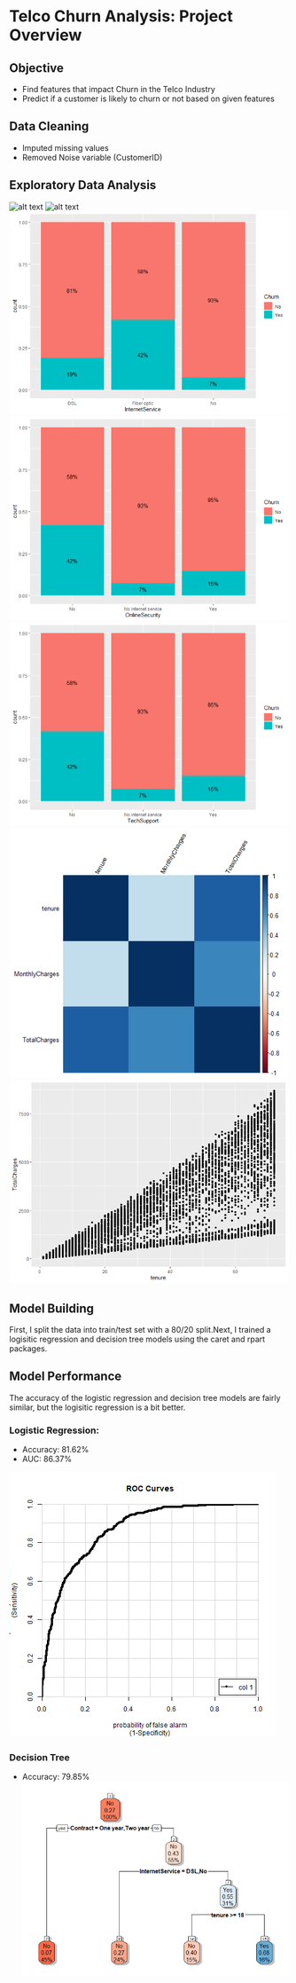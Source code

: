 # Telco Churn Analysis: Project Overview

## Objective
- Find features that impact Churn in the Telco Industry
- Predict if a customer is likely to churn or not based on given features
## Data Cleaning
- Imputed missing values
- Removed Noise variable (CustomerID)
## Exploratory Data Analysis 
![alt text](https://github.com/neelgandhi26/Telco-Churn-Prediction/blob/master/EDA1.PNG)
![alt text](https://github.com/neelgandhi26/Telco-Churn-Prediction/blob/master/EDA2.PNG)
![alt text](https://github.com/neelgandhi26/Telco-Churn-Analysis/blob/master/InternetService_Plot.png)
![alt text](https://github.com/neelgandhi26/Telco-Churn-Analysis/blob/master/OnlineSecurity_Plot.png)
![alt text](https://github.com/neelgandhi26/Telco-Churn-Analysis/blob/master/TechSupport_Plot.png)
![alt text](https://github.com/neelgandhi26/Telco-Churn-Analysis/blob/master/Corrplot.png)
![alt text](https://github.com/neelgandhi26/Telco-Churn-Analysis/blob/master/Scatterplot.png)
## Model Building
First, I split the data into train/test set with a 80/20 split.Next, I trained a logisitic regression and decision tree models using the caret and rpart packages.
## Model Performance
The accuracy of the logistic regression and decision tree models are fairly similar, but the logisitic regression is a bit better.
### Logistic Regression:
- Accuracy: 81.62%
- AUC: 86.37%

![alt text](https://github.com/neelgandhi26/Telco-Churn-Analysis/blob/master/ROC_Curve.png)
### Decision Tree
- Accuracy: 79.85%
![alt text](https://github.com/neelgandhi26/Telco-Churn-Analysis/blob/master/decision_tree.png)
